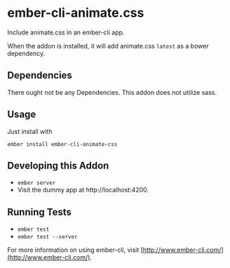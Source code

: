 # ember-cli-animate.css

Include animate.css in an ember-cli app.

When the addon is installed, it will add animate.css `latest` as
a bower dependency.

## Dependencies

There ought not be any Dependencies. This addon does not utilize sass.


## Usage
Just install with

    ember install ember-cli-animate-css

## Developing this Addon

* `ember server`
* Visit the dummy app at http://localhost:4200.

## Running Tests

* `ember test`
* `ember test --server`

For more information on using ember-cli, visit [http://www.ember-cli.com/](http://www.ember-cli.com/).
